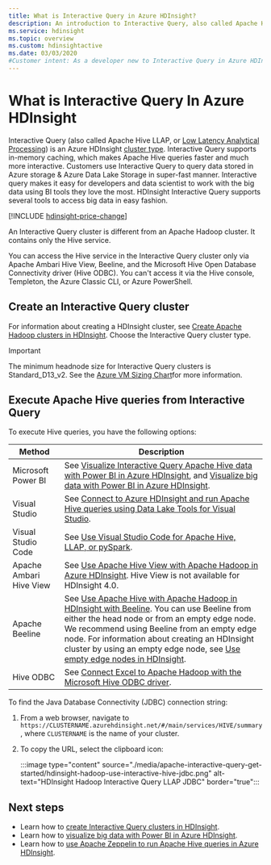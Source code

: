 ```yaml
---
title: What is Interactive Query in Azure HDInsight?
description: An introduction to Interactive Query, also called Apache Hive LLAP, In Azure HDInsight
ms.service: hdinsight
ms.topic: overview
ms.custom: hdinsightactive
ms.date: 03/03/2020
#Customer intent: As a developer new to Interactive Query in Azure HDInsight, I want to have a basic understanding of Interactive Query so I can decide if I want to use it rather than build my own cluster.
---
```


# What is Interactive Query In Azure HDInsight

Interactive Query (also called Apache Hive LLAP, or [Low Latency Analytical Processing](https://cwiki.apache.org/confluence/display/Hive/LLAP)) is an Azure HDInsight [cluster type](../hdinsight-hadoop-provision-linux-clusters.md#cluster-type). Interactive Query supports in-memory caching, which makes Apache Hive queries faster and much more interactive. Customers use Interactive Query to query data stored in Azure storage & Azure Data Lake Storage in super-fast manner. Interactive query makes it easy for developers and data scientist to work with the big data using BI tools they love the most. HDInsight Interactive Query supports several tools to access big data in easy fashion.

[!INCLUDE [hdinsight-price-change](../../../includes/hdinsight-enhancements.md)]

An Interactive Query cluster is different from an Apache Hadoop cluster. It contains only the Hive service.

You can access the Hive service in the Interactive Query cluster only via Apache Ambari Hive View, Beeline, and the Microsoft Hive Open Database Connectivity driver (Hive ODBC). You can't access it via the Hive console, Templeton, the Azure Classic CLI, or Azure PowerShell.

## Create an Interactive Query cluster

For information about creating a HDInsight cluster, see [Create Apache Hadoop clusters in HDInsight](../hdinsight-hadoop-provision-linux-clusters.md). Choose the Interactive Query cluster type.

> [!IMPORTANT]
> The minimum headnode size for Interactive Query clusters is Standard_D13_v2. See the [Azure VM Sizing Chart](../../cloud-services/cloud-services-sizes-specs.md#dv2-series)for more information.

## Execute Apache Hive queries from Interactive Query

To execute Hive queries, you have the following options:

|Method |Description |
|---|---|
|Microsoft Power BI|See [Visualize Interactive Query Apache Hive data with Power BI in Azure HDInsight](./apache-hadoop-connect-hive-power-bi-directquery.md), and [Visualize big data with Power BI in Azure HDInsight](../hadoop/apache-hadoop-connect-hive-power-bi.md).|
|Visual Studio|See [Connect to Azure HDInsight and run Apache Hive queries using Data Lake Tools for Visual Studio](../hadoop/apache-hadoop-visual-studio-tools-get-started.md#run-interactive-apache-hive-queries).|
|Visual Studio Code|See [Use Visual Studio Code for Apache Hive, LLAP, or pySpark](../hdinsight-for-vscode.md).|
|Apache Ambari Hive View|See [Use Apache Hive View with Apache Hadoop in Azure HDInsight](../hadoop/apache-hadoop-use-hive-ambari-view.md). Hive View is not available for HDInsight 4.0.|
|Apache Beeline|See [Use Apache Hive with Apache Hadoop in HDInsight with Beeline](../hadoop/apache-hadoop-use-hive-beeline.md). You can use Beeline from either the head node or from an empty edge node. We recommend using Beeline from an empty edge node. For information about creating an HDInsight cluster by using an empty edge node, see [Use empty edge nodes in HDInsight](../hdinsight-apps-use-edge-node.md).|
|Hive ODBC|See [Connect Excel to Apache Hadoop with the Microsoft Hive ODBC driver](../hadoop/apache-hadoop-connect-excel-hive-odbc-driver.md).|

To find the Java Database Connectivity (JDBC) connection string:

1. From a web browser, navigate to `https://CLUSTERNAME.azurehdinsight.net/#/main/services/HIVE/summary`, where `CLUSTERNAME` is the name of your cluster.
1. To copy the URL, select the clipboard icon:

   :::image type="content" source="./media/apache-interactive-query-get-started/hdinsight-hadoop-use-interactive-hive-jdbc.png" alt-text="HDInsight Hadoop Interactive Query LLAP JDBC" border="true":::

## Next steps

* Learn how to [create Interactive Query clusters in HDInsight](../hdinsight-hadoop-provision-linux-clusters.md).
* Learn how to [visualize big data with Power BI in Azure HDInsight](../hadoop/apache-hadoop-connect-hive-power-bi.md).
* Learn how to [use Apache Zeppelin to run Apache Hive queries in Azure HDInsight](../interactive-query/hdinsight-connect-hive-zeppelin.md).

